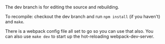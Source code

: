 The dev branch is for editing the source and rebuilding.

To recompile: checkout the dev branch and run `npm install` (if you haven't) and `make`.

There is a webpack config file all set to go so you can use that also. You can also use `make dev` to start up the hot-reloading webpack-dev-server.
